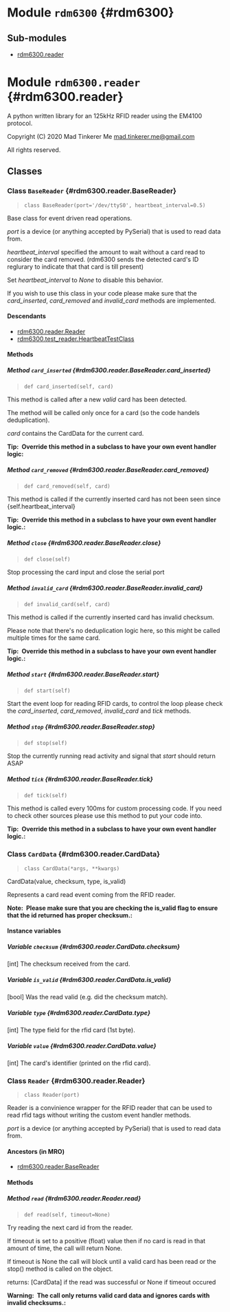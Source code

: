 # Module `rdm6300` {#rdm6300}
 
## Sub-modules

* [rdm6300.reader](#rdm6300.reader)
    
# Module `rdm6300.reader` {#rdm6300.reader}

A python written library for an 125kHz RFID reader using the EM4100 protocol.

Copyright (C) 2020 Mad Tinkerer Me <mad.tinkerer.me@gmail.com>

All rights reserved.
 
## Classes
    
### Class `BaseReader` {#rdm6300.reader.BaseReader}

> `class BaseReader(port='/dev/ttyS0', heartbeat_interval=0.5)`


Base class for event driven read operations.

*port* is a device (or anything accepted by PySerial) that is used to read data from.

*heartbeat_interval* specified the amount to wait without a card read to consider the card
    removed. (rdm6300 sends the detected card's ID reglurary to indicate that that card is till
    present)

Set *heartbeat_interval* to *None* to disable this behavior.

If you wish to use this class in your code please make sure that the *card_inserted*, *card_removed*
and *invalid_card* methods are implemented.

#### Descendants

* [rdm6300.reader.Reader](#rdm6300.reader.Reader)
* [rdm6300.test_reader.HeartbeatTestClass](#rdm6300.test_reader.HeartbeatTestClass)
    
#### Methods
    
##### Method `card_inserted` {#rdm6300.reader.BaseReader.card_inserted}
    
> `def card_inserted(self, card)`

This method is called after a new *valid* card has been detected.

The method will be called only once for a card (so the code handels deduplication).

*card* contains the CardData for the current card.

**Tip:&ensp;Override this method in a subclass to have your own event handler logic:** 
    
##### Method `card_removed` {#rdm6300.reader.BaseReader.card_removed}

> `def card_removed(self, card)`

This method is called if the currently inserted card has not been seen since {self.heartbeat_interval}

**Tip:&ensp;Override this method in a subclass to have your own event handler logic.:** 
    
##### Method `close` {#rdm6300.reader.BaseReader.close}
    
> `def close(self)`

Stop processing the card input and close the serial port

##### Method `invalid_card` {#rdm6300.reader.BaseReader.invalid_card}
    
> `def invalid_card(self, card)`

This method is called if the currently inserted card has invalid checksum.

Please note that there's no deduplication logic here, so this might be called multiple
times for the same card.

**Tip:&ensp;Override this method in a subclass to have your own event handler logic.:** 
    
##### Method `start` {#rdm6300.reader.BaseReader.start}
    
> `def start(self)`

Start the event loop for reading RFID cards, to control the loop please check the
 *card_inserted*, *card_removed*, *invalid_card* and *tick* methods.

##### Method `stop` {#rdm6300.reader.BaseReader.stop}
    
> `def stop(self)`


Stop the currently running read activity and signal that *start* should return ASAP
    
##### Method `tick` {#rdm6300.reader.BaseReader.tick}

> `def tick(self)`

This method is called every 100ms for custom processing code. If you need to check
other sources please use this method to put your code into.

**Tip:&ensp;Override this method in a subclass to have your own event handler logic.:** 
    
### Class `CardData` {#rdm6300.reader.CardData}

> `class CardData(*args, **kwargs)`

CardData(value, checksum, type, is_valid)

Represents a card read event coming from the RFID reader.

**Note:&ensp;Please make sure that you are checking the is_valid flag to ensure that the id returned has proper checksum.:** 
    
#### Instance variables

##### Variable `checksum` {#rdm6300.reader.CardData.checksum}

[int] The checksum received from the card.
    
##### Variable `is_valid` {#rdm6300.reader.CardData.is_valid}

[bool] Was the read valid (e.g. did the checksum match).

##### Variable `type` {#rdm6300.reader.CardData.type}

[int] The type field for the rfid card (1st byte).
    
##### Variable `value` {#rdm6300.reader.CardData.value}

[int] The card's identifier (printed on the rfid card).

### Class `Reader` {#rdm6300.reader.Reader}

> `class Reader(port)`

Reader is a convinience wrapper for the RFID reader that can be used
to read rfid tags without writing the custom event handler methods.

*port* is a device (or anything accepted by PySerial) that is used to read data from.
    
#### Ancestors (in MRO)

* [rdm6300.reader.BaseReader](#rdm6300.reader.BaseReader)
    
#### Methods

##### Method `read` {#rdm6300.reader.Reader.read}

> `def read(self, timeout=None)`

Try reading the next card id from the reader.

If timeout is set to a positive (float) value then if no card is read in that amount of time,
the call will return None.

If timeout is None the call will block until a valid card has been read or the stop() method
is called on the object.

returns: [CardData] if the read was successful or None if timeout occured

**Warning:&ensp;The call only returns valid card data and ignores cards with invalid checksums.:** 
